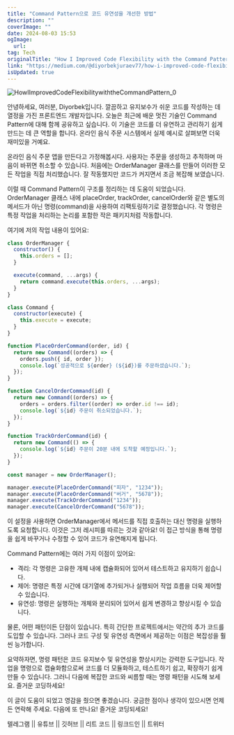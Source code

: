 ```yaml
---
title: "Command Pattern으로 코드 유연성을 개선한 방법"
description: ""
coverImage: ""
date: 2024-08-03 15:53
ogImage:
  url:
tag: Tech
originalTitle: "How I Improved Code Flexibility with the Command Pattern"
link: "https://medium.com/@diyorbekjuraev77/how-i-improved-code-flexibility-with-the-command-pattern-53a9c1c0aab9"
isUpdated: true
---
```


![HowIImprovedCodeFlexibilitywiththeCommandPattern_0](/assets/img/HowIImprovedCodeFlexibilitywiththeCommandPattern_0.png)

안녕하세요, 여러분, Diyorbek입니다. 깔끔하고 유지보수가 쉬운 코드를 작성하는 데 열정을 가진 프론트엔드 개발자입니다. 오늘은 최근에 배운 멋진 기술인 Command Pattern에 대해 함께 공유하고 싶습니다. 이 기술은 코드를 더 유연하고 관리하기 쉽게 만드는 데 큰 역할을 합니다. 온라인 음식 주문 시스템에서 실제 예시로 살펴보면 더욱 재미있을 거예요.

온라인 음식 주문 앱을 만든다고 가정해봅시다. 사용자는 주문을 생성하고 추적하며 마음이 바뀌면 취소할 수 있습니다. 처음에는 OrderManager 클래스를 만들어 이러한 모든 작업을 직접 처리했습니다. 잘 작동했지만 코드가 커지면서 조금 복잡해 보였습니다.

이럴 때 Command Pattern이 구조를 정리하는 데 도움이 되었습니다. OrderManager 클래스 내에 placeOrder, trackOrder, cancelOrder와 같은 별도의 메서드가 아닌 명령(command)을 사용하여 리팩토링하기로 결정했습니다. 각 명령은 특정 작업을 처리하는 논리를 포함한 작은 패키지처럼 작동합니다.

<!-- seedividend - 사각형 -->

<ins class="adsbygoogle"
     style="display:block"
     data-ad-client="ca-pub-4877378276818686"
     data-ad-slot="1898504329"
     data-ad-format="auto"
     data-full-width-responsive="true"></ins>

<script>
     (adsbygoogle = window.adsbygoogle || []).push({});
</script>

여기에 저의 작업 내용이 있어요:

```js
class OrderManager {
  constructor() {
    this.orders = [];
  }

  execute(command, ...args) {
    return command.execute(this.orders, ...args);
  }
}

class Command {
  constructor(execute) {
    this.execute = execute;
  }
}

function PlaceOrderCommand(order, id) {
  return new Command((orders) => {
    orders.push({ id, order });
    console.log(`성공적으로 ${order} (${id})를 주문하셨습니다.`);
  });
}

function CancelOrderCommand(id) {
  return new Command((orders) => {
    orders = orders.filter((order) => order.id !== id);
    console.log(`${id} 주문이 취소되었습니다.`);
  });
}

function TrackOrderCommand(id) {
  return new Command(() => {
    console.log(`${id} 주문이 20분 내에 도착할 예정입니다.`);
  });
}

const manager = new OrderManager();

manager.execute(PlaceOrderCommand("피자", "1234"));
manager.execute(PlaceOrderCommand("버거", "5678"));
manager.execute(TrackOrderCommand("1234"));
manager.execute(CancelOrderCommand("5678"));
```

이 설정을 사용하면 OrderManager에서 메서드를 직접 호출하는 대신 명령을 실행하도록 요청합니다. 이것은 그저 레시피를 따르는 것과 같아요! 이 접근 방식을 통해 명령을 쉽게 바꾸거나 수정할 수 있어 코드가 유연해지게 됩니다.

Command Pattern에는 여러 가지 이점이 있어요:

<!-- seedividend - 사각형 -->

<ins class="adsbygoogle"
     style="display:block"
     data-ad-client="ca-pub-4877378276818686"
     data-ad-slot="1898504329"
     data-ad-format="auto"
     data-full-width-responsive="true"></ins>

<script>
     (adsbygoogle = window.adsbygoogle || []).push({});
</script>

- 격리: 각 명령은 고유한 개체 내에 캡슐화되어 있어서 테스트하고 유지하기 쉽습니다.
- 제어: 명령은 특정 시간에 대기열에 추가되거나 실행되어 작업 흐름을 더욱 제어할 수 있습니다.
- 유연성: 명령은 실행하는 개체와 분리되어 있어서 쉽게 변경하고 향상시킬 수 있습니다.

물론, 어떤 패턴이든 단점이 있습니다. 특히 간단한 프로젝트에서는 약간의 추가 코드를 도입할 수 있습니다. 그러나 코드 구성 및 유연성 측면에서 제공하는 이점은 복잡성을 훨씬 능가합니다.

요약하자면, 명령 패턴은 코드 유지보수 및 유연성을 향상시키는 강력한 도구입니다. 작업을 명령으로 캡슐화함으로써 코드를 더 모듈화하고, 테스트하기 쉽고, 확장하기 쉽게 만들 수 있습니다. 그러니 다음에 복잡한 코드와 씨름할 때는 명령 패턴을 시도해 보세요. 즐거운 코딩하세요!

이 글이 도움이 되었고 영감을 줬으면 좋겠습니다. 궁금한 점이나 생각이 있으시면 언제든 연락해 주세요. 다음에 또 만나요! 즐거운 코딩되세요!

<!-- seedividend - 사각형 -->

<ins class="adsbygoogle"
     style="display:block"
     data-ad-client="ca-pub-4877378276818686"
     data-ad-slot="1898504329"
     data-ad-format="auto"
     data-full-width-responsive="true"></ins>

<script>
     (adsbygoogle = window.adsbygoogle || []).push({});
</script>

텔레그램 || 유튜브 || 깃허브 || 리트 코드 || 링크드인 || 트위터
